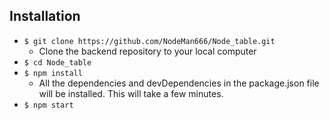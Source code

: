 ## Installation
* `$ git clone https://github.com/NodeMan666/Node_table.git`
  - Clone the backend repository to your local computer
* `$ cd Node_table`
* `$ npm install`
  - All the dependencies and devDependencies in the package.json file will be installed. This will take a few minutes.
* `$ npm start`


